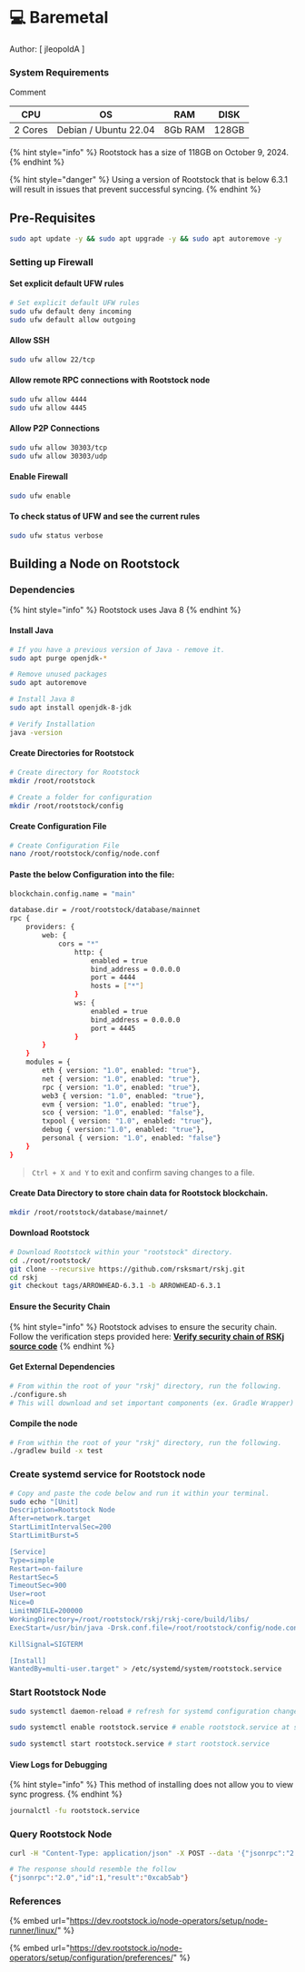 # 💻 Baremetal

Author: \[ jleopoldA ]

### System Requirements <a href="#system-requirements" id="system-requirements"></a>

Comment

| CPU     | OS                    | RAM     | DISK  |
| ------- | --------------------- | ------- | ----- |
| 2 Cores | Debian / Ubuntu 22.04 | 8Gb RAM | 128GB |

{% hint style="info" %}
Rootstock has a size of 118GB on October 9, 2024.
{% endhint %}

{% hint style="danger" %}
Using a version of Rootstock that is below 6.3.1 will result in issues that prevent successful syncing.
{% endhint %}

## Pre-Requisites

```bash
sudo apt update -y && sudo apt upgrade -y && sudo apt autoremove -y
```

### Setting up Firewall

#### Set explicit default UFW rules

```bash
# Set explicit default UFW rules
sudo ufw default deny incoming
sudo ufw default allow outgoing
```

#### Allow SSH

```bash
sudo ufw allow 22/tcp
```

#### Allow remote RPC connections with Rootstock node

```bash
sudo ufw allow 4444
sudo ufw allow 4445
```

#### Allow P2P Connections

```bash
sudo ufw allow 30303/tcp
sudo ufw allow 30303/udp
```

#### Enable Firewall

```bash
sudo ufw enable
```

#### To check status of UFW and see the current rules

```bash
sudo ufw status verbose
```

## Building a Node on Rootstock

### Dependencies

{% hint style="info" %}
Rootstock uses Java 8
{% endhint %}

#### Install Java

```bash
# If you have a previous version of Java - remove it.
sudo apt purge openjdk-*

# Remove unused packages
sudo apt autoremove

# Install Java 8
sudo apt install openjdk-8-jdk

# Verify Installation
java -version
```

#### Create Directories for Rootstock

```bash
# Create directory for Rootstock
mkdir /root/rootstock 

# Create a folder for configuration
mkdir /root/rootstock/config
```

#### Create Configuration File

```bash
# Create Configuration File
nano /root/rootstock/config/node.conf
```

#### Paste the below Configuration into the file:

```bash
blockchain.config.name = "main"

database.dir = /root/rootstock/database/mainnet
rpc {
    providers: {
        web: {
            cors = "*"
                http: {
                    enabled = true
                    bind_address = 0.0.0.0
                    port = 4444
                    hosts = ["*"]
                }
                ws: {
                    enabled = true
                    bind_address = 0.0.0.0
                    port = 4445
                }
        }
    }
    modules = {
        eth { version: "1.0", enabled: "true"},
        net { version: "1.0", enabled: "true"},
        rpc { version: "1.0", enabled: "true"},
        web3 { version: "1.0", enabled: "true"},
        evm { version: "1.0", enabled: "true"},
        sco { version: "1.0", enabled: "false"},
        txpool { version: "1.0", enabled: "true"},
        debug { version:"1.0", enabled: "true"},
        personal { version: "1.0", enabled: "false"}
    }
}
```

> `Ctrl + X and Y` to exit and confirm saving changes to a file.

#### Create Data Directory to store chain data for Rootstock blockchain.

```bash
mkdir /root/rootstock/database/mainnet/
```

#### Download Rootstock

```bash
# Download Rootstock within your "rootstock" directory.
cd ./root/rootstock/
git clone --recursive https://github.com/rsksmart/rskj.git
cd rskj
git checkout tags/ARROWHEAD-6.3.1 -b ARROWHEAD-6.3.1
```

#### Ensure the Security Chain

{% hint style="info" %}
Rootstock advises to ensure the security chain. Follow the verification steps provided here: [**Verify security chain of RSKj source code**](https://dev.rootstock.io/node-operators/setup/security-chain/)
{% endhint %}

#### Get External Dependencies

```bash
# From within the root of your "rskj" directory, run the following.
./configure.sh
# This will download and set important components (ex. Gradle Wrapper)
```

#### Compile the node

```bash
# From within the root of your "rskj" directory, run the following.
./gradlew build -x test
```

### Create systemd service for Rootstock node

```bash
# Copy and paste the code below and run it within your terminal.
sudo echo "[Unit]
Description=Rootstock Node
After=network.target
StartLimitIntervalSec=200
StartLimitBurst=5

[Service]
Type=simple
Restart=on-failure
RestartSec=5
TimeoutSec=900
User=root
Nice=0
LimitNOFILE=200000
WorkingDirectory=/root/rootstock/rskj/rskj-core/build/libs/
ExecStart=/usr/bin/java -Drsk.conf.file=/root/rootstock/config/node.conf -jar /root/rootstock/rskj/rskj-core/build/libs/rskj-core-6.3.1-ARROWHEAD-all.jar co.rsk.Start

KillSignal=SIGTERM

[Install]
WantedBy=multi-user.target" > /etc/systemd/system/rootstock.service
```

### Start Rootstock Node

```bash
sudo systemctl daemon-reload # refresh for systemd configuration changes

sudo systemctl enable rootstock.service # enable rootstock.service at start up

sudo systemctl start rootstock.service # start rootstock.service
```

#### View Logs for Debugging

{% hint style="info" %}
This method of installing does not allow you to view sync progress.
{% endhint %}

```bash
journalctl -fu rootstock.service
```

### Query Rootstock Node

```bash
curl -H "Content-Type: application/json" -X POST --data '{"jsonrpc":"2.0","method":"eth_blockNumber","params":[],"id":1}' http://localhost:4444

# The response should resemble the follow
{"jsonrpc":"2.0","id":1,"result":"0xcab5ab"}
```

### References

{% embed url="https://dev.rootstock.io/node-operators/setup/node-runner/linux/" %}

{% embed url="https://dev.rootstock.io/node-operators/setup/configuration/preferences/" %}
